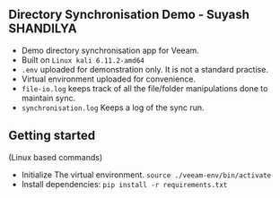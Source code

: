 ## Directory Synchronisation Demo - Suyash SHANDILYA

- Demo directory synchronisation app for Veeam.
- Built on `Linux kali 6.11.2-amd64`
- `.env` uploaded for demonstration only. It is not a standard practise.
- Virtual environment uploaded for convenience.
- `file-io.log` keeps track of all the file/folder manipulations done to maintain sync.
- `synchronisation.log` Keeps a log of the sync run.

## Getting started

(Linux based commands)

- Initialize The virtual environment. `source ./veeam-env/bin/activate`
- Install dependencies: `pip install -r requirements.txt`